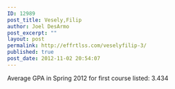 ```yaml
---
ID: 12989
post_title: Vesely,Filip
author: Joel DesArmo
post_excerpt: ""
layout: post
permalink: http://effrtlss.com/veselyfilip-3/
published: true
post_date: 2012-11-02 20:54:07
---
```

<p>Average GPA in Spring 2012 for first course listed: 3.434</p>